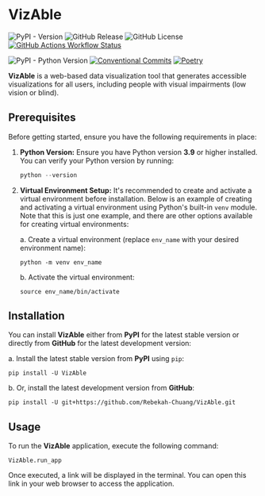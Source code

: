 # VizAble
![PyPI - Version](https://img.shields.io/pypi/v/VizAble?style=for-the-badge&logo=PyPI&logoColor=white&color=blue&link=https%3A%2F%2Fpypi.org%2Fproject%2FVizAble%2F)
![GitHub Release](https://img.shields.io/github/v/release/Rebekah-Chuang/VizAble?display_name=release&style=for-the-badge&link=https%3A%2F%2Fgithub.com%2FRebekah-Chuang%2FVizAble%2Freleases)
![GitHub License](https://img.shields.io/github/license/Rebekah-Chuang/VizAble?style=for-the-badge&link=https%3A%2F%2Fgithub.com%2FRebekah-Chuang%2FVizAble%3Ftab%3DMIT-1-ov-file%23readme)
[![GitHub Actions Workflow Status](https://img.shields.io/github/actions/workflow/status/Rebekah-Chuang/VizAble/run-pytest-with-tox.yaml?style=for-the-badge&label=Tests)](https://github.com/Rebekah-Chuang/VizAble/actions/workflows/run-pytest-with-tox.yaml)

![PyPI - Python Version](https://img.shields.io/pypi/pyversions/VizAble?style=for-the-badge&link=https%3A%2F%2Fpypi.org%2Fproject%2FVizAble%2F)
[![Conventional Commits](https://img.shields.io/badge/Conventional%20Commits-1.0.0-%23FE5196?logo=conventionalcommits&logoColor=white&style=for-the-badge)](https://conventionalcommits.org)
[![Poetry](https://img.shields.io/endpoint?url=https://python-poetry.org/badge/v0.json&style=for-the-badge)](https://python-poetry.org/)

**VizAble** is a web-based data visualization tool that generates accessible visualizations for all users, including people with visual impairments (low vision or blind).

## Prerequisites
Before getting started, ensure you have the following requirements in place:
1. **Python Version:** Ensure you have Python version **3.9** or higher installed. You can verify your Python version by running:
    ```python
    python --version
    ```
2. **Virtual Environment Setup:** It's recommended to create and activate a virtual environment before installation. Below is an example of creating and activating a virtual environment using Python's built-in `venv` module. Note that this is just one example, and there are other options available for creating virtual environments:

    a. Create a virtual environment (replace `env_name` with your desired environment name):
    ```
    python -m venv env_name
    ```
    b. Activate the virtual environment:
    ```
    source env_name/bin/activate
    ```

## Installation
You can install **VizAble** either from **PyPI** for the latest stable version or directly from **GitHub** for the latest development version:

a. Install the latest stable version from **PyPI** using `pip`:
```
pip install -U VizAble
```
b. Or, install the latest development version from **GitHub**:
```
pip install -U git+https://github.com/Rebekah-Chuang/VizAble.git
```

## Usage
To run the **VizAble** application, execute the following command:
```
VizAble.run_app
```
Once executed, a link will be displayed in the terminal. You can open this link in your web browser to access the application.
